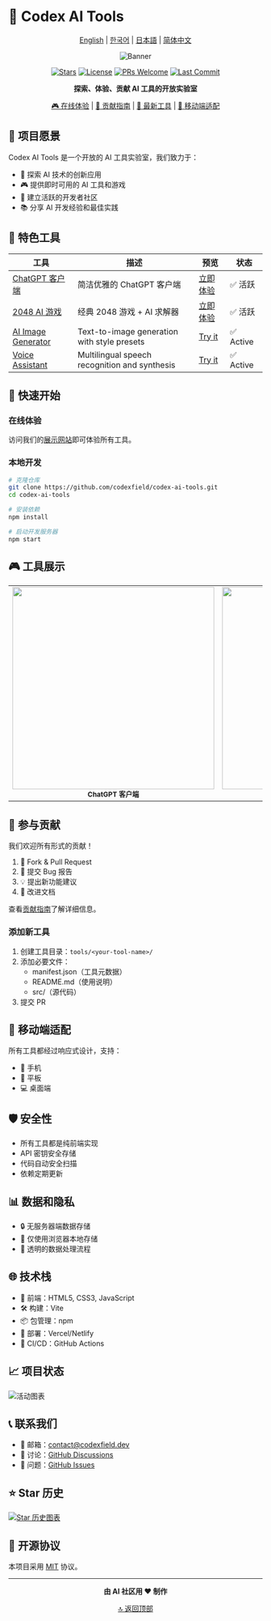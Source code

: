 # 🚀 Codex AI Tools

<div align="center">

[English](README.md) | [한국어](README.ko.md) | [日本語](README.ja.md) | [简体中文](README.zh-CN.md)

![Banner](https://via.placeholder.com/800x200/10a37f/ffffff?text=Codex+AI+Tools)

[![Stars](https://img.shields.io/github/stars/codexfield/codex-ai-tools?style=social)](https://github.com/codexfield/codex-ai-tools/stargazers)
[![License](https://img.shields.io/badge/license-MIT-blue.svg)](LICENSE)
[![PRs Welcome](https://img.shields.io/badge/PRs-welcome-brightgreen.svg)](CONTRIBUTING.md)
[![Last Commit](https://img.shields.io/github/last-commit/codexfield/codex-ai-tools)](https://github.com/codexfield/codex-ai-tools/commits/main)

**探索、体验、贡献 AI 工具的开放实验室**

[🎮 在线体验](https://codex-ai-tools.vercel.app) | [📖 贡献指南](CONTRIBUTING.md) | [🌟 最新工具](#featured-tools) | [📱 移动端适配](#mobile-support)

</div>

## 🎯 项目愿景

Codex AI Tools 是一个开放的 AI 工具实验室，我们致力于：

- 🔬 探索 AI 技术的创新应用
- 🎮 提供即时可用的 AI 工具和游戏
- 🤝 建立活跃的开发者社区
- 📚 分享 AI 开发经验和最佳实践

## 🌟 特色工具

| 工具 | 描述 | 预览 | 状态 |
|------|------|------|------|
| [ChatGPT 客户端](tools/chat-gpt) | 简洁优雅的 ChatGPT 客户端 | [立即体验](https://codex-ai-tools.vercel.app/chat-gpt) | ✅ 活跃 |
| [2048 AI 游戏](tools/game-2048) | 经典 2048 游戏 + AI 求解器 | [立即体验](https://codex-ai-tools.vercel.app/game-2048) | ✅ 活跃 |
| [AI Image Generator](tools/image-generator) | Text-to-image generation with style presets | [Try it](https://codex-ai-tools.vercel.app/image-generator) | ✅ Active |
| [Voice Assistant](tools/voice-assistant) | Multilingual speech recognition and synthesis | [Try it](https://codex-ai-tools.vercel.app/voice-assistant) | ✅ Active |

## 🚀 快速开始

### 在线体验

访问我们的[展示网站](https://codex-ai-tools.vercel.app)即可体验所有工具。

### 本地开发

```bash
# 克隆仓库
git clone https://github.com/codexfield/codex-ai-tools.git
cd codex-ai-tools

# 安装依赖
npm install

# 启动开发服务器
npm start
```

## 🎮 工具展示

<div align="center">
<table>
<tr>
<td align="center">
    <img src="docs/images/chat-preview.png" width="400px"/><br />
    <sub><b>ChatGPT 客户端</b></sub>
</td>
<td align="center">
    <img src="docs/images/2048-preview.png" width="400px"/><br />
    <sub><b>2048 AI 游戏</b></sub>
</td>
</tr>
</table>
</div>

## 🤝 参与贡献

我们欢迎所有形式的贡献！

1. 🔄 Fork & Pull Request
2. 🐛 提交 Bug 报告
3. 💡 提出新功能建议
4. 📖 改进文档

查看[贡献指南](CONTRIBUTING.md)了解详细信息。

### 添加新工具

1. 创建工具目录：`tools/<your-tool-name>/`
2. 添加必要文件：
   - manifest.json（工具元数据）
   - README.md（使用说明）
   - src/（源代码）
3. 提交 PR

## 📱 移动端适配

所有工具都经过响应式设计，支持：
- 📱 手机
- 📱 平板
- 💻 桌面端

## 🛡️ 安全性

- 所有工具都是纯前端实现
- API 密钥安全存储
- 代码自动安全扫描
- 依赖定期更新

## 📊 数据和隐私

- 🔒 无服务器端数据存储
- 💾 仅使用浏览器本地存储
- 🤝 透明的数据处理流程

## 🌐 技术栈

- 🎨 前端：HTML5, CSS3, JavaScript
- 🛠️ 构建：Vite
- 📦 包管理：npm
- 🚀 部署：Vercel/Netlify
- 🔄 CI/CD：GitHub Actions

## 📈 项目状态

![活动图表](https://activity-graph.herokuapp.com/graph?username=codexfield&theme=minimal)

## 📞 联系我们

- 📧 邮箱：[contact@codexfield.dev](mailto:contact@codexfield.dev)
- 💬 讨论：[GitHub Discussions](https://github.com/codexfield/codex-ai-tools/discussions)
- 🐛 问题：[GitHub Issues](https://github.com/codexfield/codex-ai-tools/issues)

## ⭐ Star 历史

[![Star 历史图表](https://api.star-history.com/svg?repos=codexfield/codex-ai-tools&type=Date)](https://star-history.com/#codexfield/codex-ai-tools&Date)

## 📜 开源协议

本项目采用 [MIT](LICENSE) 协议。

---

<div align="center">

**由 AI 社区用 ❤️ 制作**

[🔝 返回顶部](#-codex-ai-tools)

</div>